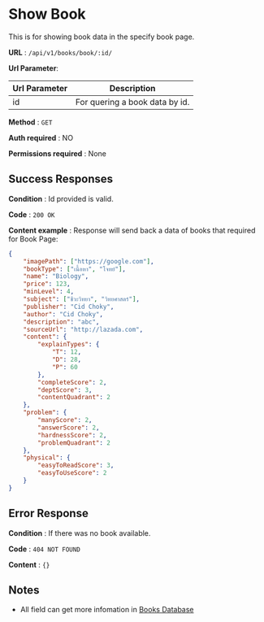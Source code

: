 # Show Book

This is for showing book data in the specify book page.

**URL** : `/api/v1/books/book/:id/`

**Url Parameter**: 

| Url Parameter    | Description |
| -------- | ------- |
| id  | For quering a book data by id.  |


**Method** : `GET`

**Auth required** : NO

**Permissions required** : None

## Success Responses

**Condition** : Id provided is valid.

**Code** : `200 OK`

**Content example** : Response will send back a data of books that required for Book Page:

```json
{
    "imagePath": ["https://google.com"],
    "bookType": ["เนื้อหา", "โจทย์"],
    "name": "Biology",
    "price": 123,
    "minLevel": 4,
    "subject": ["ชีวะวิทยา", "วิทยศาสตร์"],
    "publisher": "Cid Choky",
    "author": "Cid Choky",
    "description": "abc",
    "sourceUrl": "http://lazada.com",
    "content": {
        "explainTypes": {
            "T": 12,
            "D": 28,
            "P": 60
        },
        "completeScore": 2,
        "deptScore": 3,
        "contentQuadrant": 2
    },
    "problem": {
        "manyScore": 2,
        "answerScore": 2,
        "hardnessScore": 2,
        "problemQuadrant": 2
    },
    "physical": {
        "easyToReadScore": 3,
        "easyToUseScore": 2
    }
}
```

## Error Response

**Condition** : If there was no book available.

**Code** : `404 NOT FOUND`

**Content** : `{}`

## Notes

* All field can get more infomation in [Books Database](../../../database/README.md)

